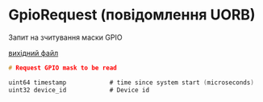 # GpioRequest (повідомлення UORB)

Запит на зчитування маски GPIO

[вихідний файл](https://github.com/PX4/PX4-Autopilot/blob/release/1.15/msg/GpioRequest.msg)

```c
# Request GPIO mask to be read

uint64 timestamp            # time since system start (microseconds)
uint32 device_id            # Device id

```
